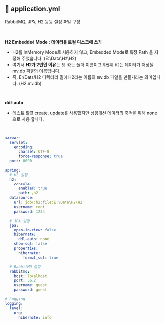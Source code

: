 ## 📘 **application.yml**

RabbitMQ, JPA, H2 등등 설정 파일 구성

<br>

**H2 Embedded Mode : 데이터를 로컬 디스크에 쓰기**
- H2를 InMemory Mode로 사용하지 않고, Embedded Mode로 특정 Path 을 지정해 주었습니다. (E:\Data\H2\H2)
- 여기서 **H2가 2번인 이유**는 `첫 H2`는 폴더 이름이고 `두번째 H2`는 데이터가 저장될 mv.db 파일의 이름입니다.
- 즉, E:/Data/H2 디렉터리 밑에 H2라는 이름의 mv.db 파일을 만들거라는 의미입니다. (H2.mv.db)

<br>

**ddl-auto**
- 테스트 할떈 create, update를 사용했지만 상용에선 데이터의 축적을 위해 none으로 사용 합니다.

<br>

```yaml
server:  
  servlet:  
    encoding:  
      charset: UTF-8  
      force-response: true  
  port: 8090  
  
spring:  
  # H2 설정  
  h2:  
    console:  
      enabled: true  
      path: /h2  
  datasource:  
    url: jdbc:h2:file:E:\Data\H2\H2  
    username: root  
    password: 1234  
  
  # JPA 설정  
  jpa:  
    open-in-view: false  
    hibernate:  
      ddl-auto: none  
    show-sql: false  
    properties:  
      hibernate:  
        format_sql: true  
  
  # RabbitMQ 설정  
  rabbitmq:  
    host: localhost  
    port: 5672  
    username: guest  
    password: guest  
  
# Logging  
logging:  
  level:  
    org:  
      hibernate: info  
```